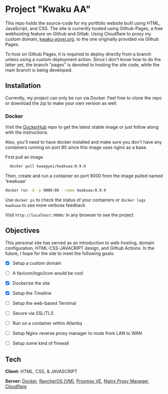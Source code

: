# Project "Kwaku AA"

This repo holds the source-code for my portfolio website built using HTML, JavaScript, and CSS. The site is currently hosted using Github-Pages, a free webhosting feature on Github and Gitlab. Using Cloudflare to proxy my custom domain, [kwaku-agyei.org](kwaku-agyei.org), to the one originally provided via Github Pages. 

To host on Github Pages, it is required to deploy directly from a branch unless using a custom deployment action. Since I don't know how to do the latter yet, the branch "pages" is devoted to hosting the site code, while the main branch is being developed. 


## Installation

Currently, my project can only be run via Docker. Feel free to clone the repo or download the zip to make your own version as well.

### Docker

Visit the [DockerHub](https://hub.docker.com/repository/docker/kwaagyei/kwakuaa/general) repo to get the latest stable image or just follow along with the instructions.

Also, you'll need to have docker installed and make sure you don't have any containers running on port 80 since this image uses nginx as a base.

First pull an image

```bash
  docker pull kwaagyei/kwakuaa:0.9.9
```
Then, create and run a container on port 9000 from the image pulled named 'kwakuaa'
```bash
docker run -d -p 9000:80 --name kwakuaa:0.9.9
```
Use `docker ps` to check the status of your containers or `docker logs kwakuaa` to see more verbose feedback

Visit `http://localhost:9000/` in any browser to see the project
    
## Objectives
This personal site has served as an introduction to web-hosting, domain configuration, HTML-CSS-JAVACRIPT design, and Github Actions. In the future, I hope for the site to meet the following goals:
- [x] Setup a custom domain
- [ ] A favicon/logo/icon would be cool
- [x] Dockerize the site
- [x] Setup the Timeline
- [ ] Setup the web-based Terminal

- [ ] Secure via SSL/TLS
- [ ] Run on a container within Atlantiq
- [ ] Setup Nginx reverse proxy manager to route from LAN to WAN
- [ ] Setup some kind of firewall
## Tech

**Client:** HTML, CSS, & JAVASCRIPT

**Server:** [Docker](https://docs.docker.com/), [RancherOS (VM)](https://rancher.com/docs/os/v1.x/en/), [Proxmox VE](https://pve.proxmox.com/pve-docs/pve-admin-guide.htm), [Nginx Proxy Manager](https://nginxproxymanager.com/), [Cloudflare](https://dash.cloudflare.com)
